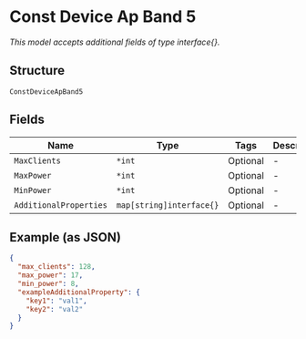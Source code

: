 
# Const Device Ap Band 5

*This model accepts additional fields of type interface{}.*

## Structure

`ConstDeviceApBand5`

## Fields

| Name | Type | Tags | Description |
|  --- | --- | --- | --- |
| `MaxClients` | `*int` | Optional | - |
| `MaxPower` | `*int` | Optional | - |
| `MinPower` | `*int` | Optional | - |
| `AdditionalProperties` | `map[string]interface{}` | Optional | - |

## Example (as JSON)

```json
{
  "max_clients": 128,
  "max_power": 17,
  "min_power": 8,
  "exampleAdditionalProperty": {
    "key1": "val1",
    "key2": "val2"
  }
}
```

